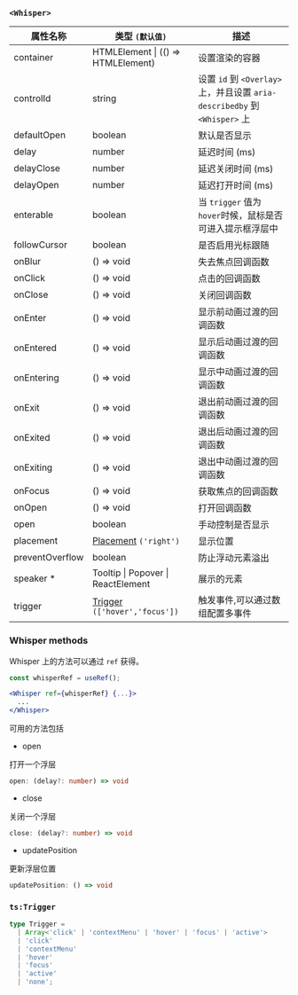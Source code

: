 ### `<Whisper>`

| 属性名称        | 类型 `(默认值)`                                        | 描述                                                                      |
| --------------- | ------------------------------------------------------ | ------------------------------------------------------------------------- |
| container       | HTMLElement &#124; (() => HTMLElement)                 | 设置渲染的容器                                                            |
| controlId       | string                                                 | 设置 `id` 到 `<Overlay>`上，并且设置 `aria-describedby` 到 `<Whisper>` 上 |
| defaultOpen     | boolean                                                | 默认是否显示                                                              |
| delay           | number                                                 | 延迟时间 (ms)                                                             |
| delayClose      | number                                                 | 延迟关闭时间 (ms)                                                         |
| delayOpen       | number                                                 | 延迟打开时间 (ms)                                                         |
| enterable       | boolean                                                | 当 `trigger` 值为 `hover`时候，鼠标是否可进入提示框浮层中                 |
| followCursor    | boolean                                                | 是否启用光标跟随                                                          |
| onBlur          | () => void                                             | 失去焦点回调函数                                                          |
| onClick         | () => void                                             | 点击的回调函数                                                            |
| onClose         | () => void                                             | 关闭回调函数                                                              |
| onEnter         | () => void                                             | 显示前动画过渡的回调函数                                                  |
| onEntered       | () => void                                             | 显示后动画过渡的回调函数                                                  |
| onEntering      | () => void                                             | 显示中动画过渡的回调函数                                                  |
| onExit          | () => void                                             | 退出前动画过渡的回调函数                                                  |
| onExited        | () => void                                             | 退出后动画过渡的回调函数                                                  |
| onExiting       | () => void                                             | 退出中动画过渡的回调函数                                                  |
| onFocus         | () => void                                             | 获取焦点的回调函数                                                        |
| onOpen          | () => void                                             | 打开回调函数                                                              |
| open            | boolean                                                | 手动控制是否显示                                                          |
| placement       | [Placement](#code-ts-placement-code) `('right')`       | 显示位置                                                                  |
| preventOverflow | boolean                                                | 防止浮动元素溢出                                                          |
| speaker \*      | Tooltip &#124; Popover &#124; ReactElement             | 展示的元素                                                                |
| trigger         | [Trigger](#code-ts-trigger-code) `(['hover','focus'])` | 触发事件,可以通过数组配置多事件                                           |

### Whisper methods

Whisper 上的方法可以通过 `ref` 获得。

```jsx
const whisperRef = useRef();

<Whisper ref={whisperRef} {...}>
  ...
</Whisper>
```

可用的方法包括

- open

打开一个浮层

```ts
open: (delay?: number) => void
```

- close

关闭一个浮层

```ts
close: (delay?: number) => void
```

- updatePosition

更新浮层位置

```ts
updatePosition: () => void
```

### `ts:Trigger`

```ts
type Trigger =
  | Array<'click' | 'contextMenu' | 'hover' | 'focus' | 'active'>
  | 'click'
  | 'contextMenu'
  | 'hover'
  | 'focus'
  | 'active'
  | 'none';
```
